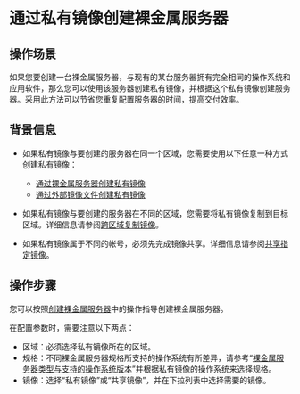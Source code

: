 # 通过私有镜像创建裸金属服务器<a name="ZH-CN_TOPIC_0140737793"></a>

## 操作场景<a name="section19544752003"></a>

如果您要创建一台裸金属服务器，与现有的某台服务器拥有完全相同的操作系统和应用软件，那么您可以使用该服务器创建私有镜像，并根据这个私有镜像创建服务器。采用此方法可以节省您重复配置服务器的时间，提高交付效率。

## 背景信息<a name="section1774471612495"></a>

-   如果私有镜像与要创建的服务器在同一个区域，您需要使用以下任意一种方式创建私有镜像：
    -   [通过裸金属服务器创建私有镜像](通过裸金属服务器创建私有镜像.md)
    -   [通过外部镜像文件创建私有镜像](通过外部镜像文件创建私有镜像.md)

-   如果私有镜像与要创建的服务器在不同的区域，您需要将私有镜像复制到目标区域。详细信息请参阅[跨区域复制镜像](https://support.huaweicloud.com/usermanual-ims/zh-cn_topic_0117786242.html)。
-   如果私有镜像属于不同的帐号，必须先完成镜像共享。详细信息请参阅[共享指定镜像](https://support.huaweicloud.com/usermanual-ims/zh-cn_topic_0032042419.html)。

## 操作步骤<a name="section881117117416"></a>

您可以按照[创建裸金属服务器](创建裸金属服务器.md)中的操作指导创建裸金属服务器。

在配置参数时，需要注意以下两点：

-   区域：必须选择私有镜像所在的区域。
-   规格：不同裸金属服务器规格所支持的操作系统有所差异，请参考“[裸金属服务器类型与支持的操作系统版本](https://support.huaweicloud.com/productdesc-bms/zh-cn_topic_0169680353.html)”并根据私有镜像的操作系统来选择规格。
-   镜像：选择“私有镜像”或“共享镜像”，并在下拉列表中选择需要的镜像。

